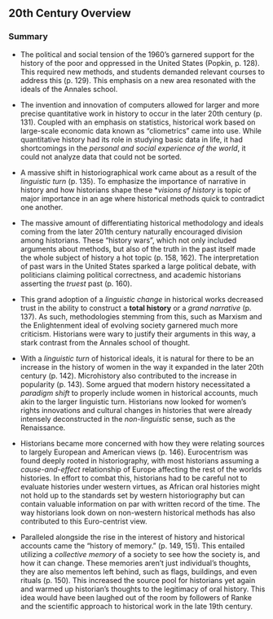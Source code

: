 ## 20th Century Overview

### Summary

- The political and social tension of the 1960’s garnered support for the history of the poor and oppressed in the United States (Popkin, p. 128). This required new methods, and students demanded relevant courses to address this (p. 129). This emphasis on a new area resonated with the ideals of the Annales school. 

- The invention and innovation of computers allowed for larger and more precise quantitative work in history to occur in the later 20th century (p. 131). Coupled with an emphasis on statistics, historical work based on large-scale economic data known as “cliometrics” came into use. While quantitative history had its role in studying basic data in life, it had shortcomings in the *personal and social experience of the world*, it could not analyze data that could not be sorted. 

- A massive shift in historiographical work came about as a result of the *linguistic turn* (p. 135). To emphasize the importance of narrative in history and how historians shape these **visions of history* is topic of major importance in an age where historical methods quick to contradict one another. 

- The massive amount of differentiating historical methodology and ideals coming from the later 201th century naturally encouraged division among historians. These “history wars”, which not only included arguments about methods, but also of the truth in the past itself made the whole subject of history a hot topic (p. 158, 162). The interpretation of past wars in the United States sparked a large political debate, with politicians claiming political correctness, and academic historians asserting the *truest* past (p. 160). 

- This grand adoption of a *linguistic change* in historical works decreased trust in the ability to construct a **total history** or a *grand narrative* (p. 137). As such, methodologies stemming from this, such as Marxism and the Enlightenment ideal of evolving society garnered much more criticism. Historians were wary to justify their arguments in this way, a stark contrast from the Annales school of thought. 

- With a *linguistic turn* of historical ideals, it is natural for there to be an increase in the history of women in the way it expanded in the later 20th century (p. 142). Microhistory also contributed to the increase in popularity (p. 143). Some argued that modern history necessitated a *paradigm shift* to properly include women in historical accounts, much akin to the larger linguistic turn. Historians now looked for women’s rights innovations and cultural changes in histories that were already intensely deconstructed in the *non-linguistic* sense, such as the Renaissance. 

- Historians became more concerned with how they were relating sources to largely European and American views (p. 146). Eurocentrism was found deeply rooted in historiography, with most historians assuming a *cause-and-effect* relationship of Europe affecting the rest of the worlds histories. In effort to combat this, historians had to be careful not to evaluate histories under western virtues, as African oral histories might not hold up to the standards set by western historiography but can contain valuable information on par with written record of the time. The way historians look down on non-western historical methods has also contributed to this Euro-centrist view.

- Paralleled alongside the rise in the interest of history and historical accounts came the “history of memory.” (p. 149, 151). This entailed utilizing a *collective memory* of a society to see how the society is, and how it can change. These memories aren’t just individual’s thoughts, they are also mementos left behind, such as flags, buildings, and even rituals (p. 150). This increased the source pool for historians yet again and warmed up historian’s thoughts to the legitimacy of oral history. This idea would have been laughed out of the room by followers of Ranke and the scientific approach to historical work in the late 19th century. 
